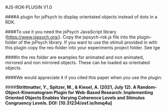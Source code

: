 #JS-ROK-PLUGIN V1.0

####A plugin for jsPsych to display orientated objects instead of dots in a RDK.  

####To use it you need the jsPsych JavaScript library (https://www.jspsych.org/). Copy the jspsych-rok.js file into the plugin-folder of the jsPsych library. If you want to use the stimuli provided in with this plugin copy the res-folder into your experiments project folder. See tge 

####In the res folder are examples for animated and non animated, mirrored and non mirrored objects. These can be loaded as orientated objects.

####We would appreciate it if you cited this paper when you use the plugin: 

####<b>Strittmatter, Y., Spitzer, M., & Kiesel, A. (2021, July 12). A Random-Object-Kinematogram Plugin for Web-Based Research: Implementing Oriented Objects Enables Varying Coherence Levels and Stimulus Congruency Levels. DOI: [10.31234/osf.io/hmq4u]</b>
 